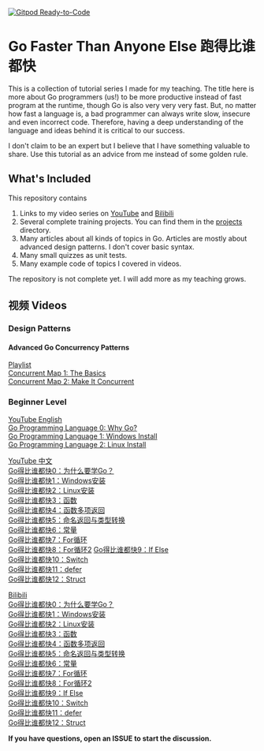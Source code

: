[![Gitpod Ready-to-Code](https://img.shields.io/badge/Gitpod-Ready--to--Code-blue?logo=gitpod)](https://gitpod.io/workspaces/) 

# Go Faster Than Anyone Else 跑得比谁都快

This is a collection of tutorial series I made for my teaching. The title here is more about Go programmers (us!) to be more productive instead of fast program at the runtime, though Go is also very very very fast. But, no matter how fast a language is, a bad programmer can always write slow, insecure and even incorrect code. Therefore, having a deep understanding of the language and ideas behind it is critical to our success.

I don't claim to be an expert but I believe that I have something valuable to share. Use this tutorial as an advice from me instead of some golden rule.

## What's Included
This repository contains 
1. Links to my video series on [YouTube](https://www.youtube.com/channel/UCHPHGYUfAfRIvf1RT9sADLg) and [Bilibili](https://space.bilibili.com/16696495)
2. Several complete training projects. You can find them in the [projects](projects) directory.
3. Many articles about all kinds of topics in Go. Articles are mostly about advanced design patterns. I don't cover basic syntax.
4. Many small quizzes as unit tests.
5. Many example code of topics I covered in videos.

The repository is not complete yet. I will add more as my teaching grows.

## 视频 Videos
### Design Patterns
#### Advanced Go Concurrency Patterns
[Playlist](https://www.youtube.com/playlist?list=PLwY2GJhAPWRfFqhVY1o79ffwF3jSxtzZY)  
[Concurrent Map 1: The Basics](https://www.youtube.com/watch?v=_P3TV3XhzF8)  
[Concurrent Map 2: Make It Concurrent](https://youtu.be/j8OWDu3X5G4)

### Beginner Level
[YouTube English](https://www.youtube.com/playlist?list=PLwY2GJhAPWRdsMoDghEowU11FFpNHkEYX)  
[Go Programming Language 0: Why Go?](https://www.youtube.com/watch?v=KDkPMVyB0DY&list=PLwY2GJhAPWRdsMoDghEowU11FFpNHkEYX)  
[Go Programming Language 1: Windows Install](https://www.youtube.com/watch?v=O6dz5011tj8&index=2&list=PLwY2GJhAPWRdsMoDghEowU11FFpNHkEYX)  
[Go Programming Language 2: Linux Install](https://www.youtube.com/watch?v=wwvUj6uXg0k&list=PLwY2GJhAPWRdsMoDghEowU11FFpNHkEYX&index=3)  

[YouTube 中文](https://www.youtube.com/playlist?list=PLwY2GJhAPWRcJmj6k4XSkMm2TzlpzZaTU)  
[Go得比谁都快0：为什么要学Go？](https://www.youtube.com/watch?v=u78TOKw1gWo&list=PLwY2GJhAPWRcJmj6k4XSkMm2TzlpzZaTU)  
[Go得比谁都快1：Windows安装](https://www.youtube.com/watch?v=-dYv2-zf7CA&list=PLwY2GJhAPWRcJmj6k4XSkMm2TzlpzZaTU)  
[Go得比谁都快2：Linux安装](https://www.youtube.com/watch?v=ndAh-gpIS64&list=PLwY2GJhAPWRcJmj6k4XSkMm2TzlpzZaTU&index=3)  
[Go得比谁都快3：函数](https://www.youtube.com/watch?v=H3jFjx0uTm8&index=4&list=PLwY2GJhAPWRcJmj6k4XSkMm2TzlpzZaTU)  
[Go得比谁都快4：函数多项返回](https://www.youtube.com/watch?v=X7lvTeAtJ2E&list=PLwY2GJhAPWRcJmj6k4XSkMm2TzlpzZaTU&index=5)  
[Go得比谁都快5：命名返回与类型转换](https://www.youtube.com/watch?v=7QAljU0Ckvo&list=PLwY2GJhAPWRcJmj6k4XSkMm2TzlpzZaTU&index=6)  
[Go得比谁都快6：常量](https://www.youtube.com/watch?v=B7aP4eHb59s&index=7&list=PLwY2GJhAPWRcJmj6k4XSkMm2TzlpzZaTU)  
[Go得比谁都快7：For循环](https://www.youtube.com/watch?v=whwSoBFJImA&index=8&list=PLwY2GJhAPWRcJmj6k4XSkMm2TzlpzZaTU)  
[Go得比谁都快8：For循环2](https://www.youtube.com/watch?v=MF2QwrgxzJM&index=9&list=PLwY2GJhAPWRcJmj6k4XSkMm2TzlpzZaTU)
[Go得比谁都快9：If Else](https://www.youtube.com/watch?v=Uk4rAuDGg0k&t=0s&list=PLwY2GJhAPWRcJmj6k4XSkMm2TzlpzZaTU&index=11)  
[Go得比谁都快10：Switch](https://www.youtube.com/watch?v=xiJTQLT_TBo&t=0s&list=PLwY2GJhAPWRcJmj6k4XSkMm2TzlpzZaTU&index=12)  
[Go得比谁都快11：defer](https://www.youtube.com/watch?v=cxkLHK15HU0&t=3s&list=PLwY2GJhAPWRcJmj6k4XSkMm2TzlpzZaTU&index=13)  
[Go得比谁都快12：Struct](https://www.youtube.com/watch?v=PCgMgjYCYvU&index=14&t=0s&list=PLwY2GJhAPWRcJmj6k4XSkMm2TzlpzZaTU)  

[Bilibili](http://space.bilibili.com/16696495/channel/detail?cid=58096)  
[Go得比谁都快0：为什么要学Go？](https://www.bilibili.com/video/av37184314)  
[Go得比谁都快1：Windows安装](https://www.bilibili.com/video/av37262560)  
[Go得比谁都快2：Linux安装](https://www.bilibili.com/video/av37327844)  
[Go得比谁都快3：函数](https://www.bilibili.com/video/av37410473)  
[Go得比谁都快4：函数多项返回](https://www.bilibili.com/video/av37473712)  
[Go得比谁都快5：命名返回与类型转换](https://www.bilibili.com/video/av37771458)  
[Go得比谁都快6：常量](https://www.bilibili.com/video/av37905444)  
[Go得比谁都快7：For循环](https://www.bilibili.com/video/av39481520)  
[Go得比谁都快8：For循环2](https://www.bilibili.com/video/av39541057)  
[Go得比谁都快9：If Else](http://www.bilibili.com/video/av40035346)  
[Go得比谁都快10：Switch](http://www.bilibili.com/video/av41008864)  
[Go得比谁都快11：defer](http://www.bilibili.com/video/av41276388)  
[Go得比谁都快12：Struct](http://www.bilibili.com/video/av42860303)  

__If you have questions, open an ISSUE to start the discussion.__
